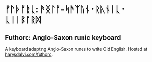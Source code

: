 # ᚠᚢᚦᚩᚱᚳ: ᚫᛝᛚᚩ-ᛋᚫᛉᚢᚾ᛫ᚱᚣᚾᛁᚳ᛫ᚳᛁᛁᛒᚩᚱᛞ
## Futhorc: Anglo-Saxon runic keyboard

A keyboard adapting Anglo-Saxon runes to write Old English. Hosted at [harysdalvi.com/futhorc](http://harysdalvi.com/futhorc).